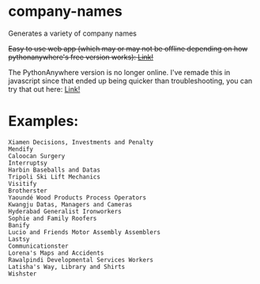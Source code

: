 # company-names
Generates a variety of company names

~~Easy to use web app (which may or may not be offline depending on how pythonanywhere's free version works): 
[Link!](http://foxislam.pythonanywhere.com/30)~~

The PythonAnywhere version is no longer online. I've remade this in javascript since that ended up being quicker than troubleshooting, you can try that out here: [Link!](https://simplethrowaway.000webhostapp.com/company-name-generator)

# Examples:
	Xiamen Decisions, Investments and Penalty
	Mendify
	Caloocan Surgery
	Interruptsy
	Harbin Baseballs and Datas
	Tripoli Ski Lift Mechanics
	Visitify
	Brotherster
	Yaoundé Wood Products Process Operators
	Kwangju Datas, Managers and Cameras
	Hyderabad Generalist Ironworkers
	Sophie and Family Roofers
	Banify
	Lucio and Friends Motor Assembly Assemblers
	Lastsy
	Communicationster
	Lorena's Maps and Accidents
	Rawalpindi Developmental Services Workers
	Latisha's Way, Library and Shirts
	Wishster

